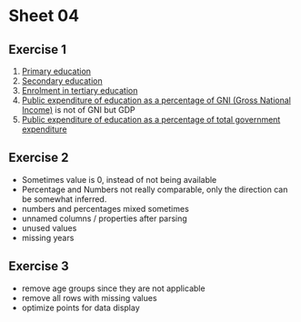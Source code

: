 # Sheet 04

## Exercise 1

1. [Primary education](https://data.un.org/Data.aspx?q=Primary+education+(ISCED+1)&d=UNESCO&f=series%3aE_1)
2. [Secondary education](https://data.un.org/Data.aspx?q=Secondary+education&d=UNESCO&f=series%3aNER_23)
3. [Enrolment in tertiary education](https://data.un.org/Data.aspx?d=UNESCO&f=series%3aE_56)
4. [Public expenditure of education as a percentage of GNI (Gross National Income)](https://data.un.org/Data.aspx?q=education+expenditure&d=UNESCO&f=series%3aXGDP_FSGOV) is not of GNI but GDP
5. [Public expenditure of education as a percentage of total government expenditure](https://data.un.org/Data.aspx?q=education+expenditure&d=UNESCO&f=series%3aXGOVEXP)

## Exercise 2

- Sometimes value is 0, instead of not being available
- Percentage and Numbers not really comparable, only the direction can be somewhat inferred.
- numbers and percentages mixed sometimes
- unnamed columns / properties after parsing
- unused values
- missing years

## Exercise 3

- remove age groups since they are not applicable
- remove all rows with missing values
- optimize points for data display
